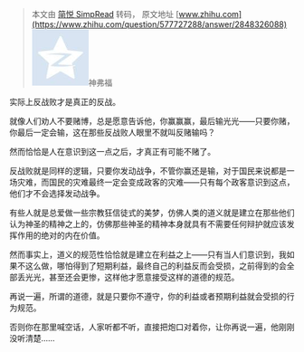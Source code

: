 > 本文由 [简悦 SimpRead](http://ksria.com/simpread/) 转码， 原文地址 [www.zhihu.com](https://www.zhihu.com/question/577727288/answer/2848326088) ![896c7d97cdf91408ecb224d7c1ef2640_MD5](../assets/896c7d97cdf91408ecb224d7c1ef2640_MD5.jpg)神弗福

实际上反战败才是真正的反战。

就像人们劝人不要赌博，总是愿意告诉他，你赢赢赢，最后输光光——只要你赌，你最后一定会输，这在那些反战败人眼里不就叫反赌输吗？

然而恰恰是人在意识到这一点之后，才真正有可能不赌了。

反战败就是同样的逻辑，只要你发动战争，不管你赢还是输，对于国民来说都是一场灾难，而国民的灾难最终一定会变成政客的灾难——只有每个政客意识到这点，他们才不会选择发动战争。

有些人就是总爱做一些宗教狂信徒式的美梦，仿佛人类的道义就是建立在那些他们认为神圣的精神之上的，仿佛那些神圣的精神本身就具有不需要任何辩护就应该发挥作用的绝对的内在价值。

然而事实上，道义的规范性恰恰就是建立在利益之上——只有当人们意识到，我如果不这么做，哪怕得到了短期利益，最终自己的利益反而会受损，之前得到的会全部丢光光，甚至还会更惨，这样他才愿意接受这样的道德的规范。

再说一遍，所谓的道德，就是只要你不遵守，你的利益或者预期利益就会受损的行为规范。

否则你在那里喊空话，人家听都不听，直接把炮口对着你，让你再说一遍，他刚刚没听清楚……